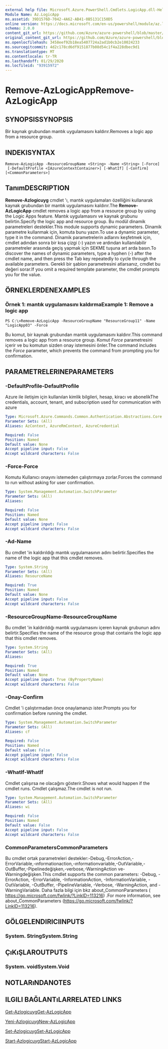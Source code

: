 ```yaml
---
external help file: Microsoft.Azure.PowerShell.Cmdlets.LogicApp.dll-Help.xml
Module Name: Az.LogicApp
ms.assetid: 39D1576D-7042-4A62-AB41-0B5131C150D5
online version: https://docs.microsoft.com/en-us/powershell/module/az.logicapp/remove-azlogicapp
schema: 2.0.0
content_git_url: https://github.com/Azure/azure-powershell/blob/master/src/LogicApp/LogicApp/help/Remove-AzLogicApp.md
original_content_git_url: https://github.com/Azure/azure-powershell/blob/master/src/LogicApp/LogicApp/help/Remove-AzLogicApp.md
ms.openlocfilehash: 3458eef92b18ea5407724a2ad1b0cb2e10024233
ms.sourcegitcommit: 4d2c178cd6df9151877b08d54c1f4a228dbec9d1
ms.translationtype: MT
ms.contentlocale: tr-TR
ms.lasthandoff: 01/29/2020
ms.locfileid: "93915972"
---
```

# <span data-ttu-id="0340e-101">Remove-AzLogicApp</span><span class="sxs-lookup"><span data-stu-id="0340e-101">Remove-AzLogicApp</span></span>

## <span data-ttu-id="0340e-102">SYNOPSIS</span><span class="sxs-lookup"><span data-stu-id="0340e-102">SYNOPSIS</span></span>
<span data-ttu-id="0340e-103">Bir kaynak grubundan mantık uygulamasını kaldırır.</span><span class="sxs-lookup"><span data-stu-id="0340e-103">Removes a logic app from a resource group.</span></span>

## <span data-ttu-id="0340e-104">INDEKI</span><span class="sxs-lookup"><span data-stu-id="0340e-104">SYNTAX</span></span>

```
Remove-AzLogicApp -ResourceGroupName <String> -Name <String> [-Force]
 [-DefaultProfile <IAzureContextContainer>] [-WhatIf] [-Confirm] [<CommonParameters>]
```

## <span data-ttu-id="0340e-105">Tanım</span><span class="sxs-lookup"><span data-stu-id="0340e-105">DESCRIPTION</span></span>
<span data-ttu-id="0340e-106">**Remove-Azlogicuyg** cmdlet 'ı, mantık uygulamaları özelliğini kullanarak kaynak grubundan bir mantık uygulamasını kaldırır.</span><span class="sxs-lookup"><span data-stu-id="0340e-106">The **Remove-AzLogicApp** cmdlet removes a logic app from a resource group by using the Logic Apps feature.</span></span>
<span data-ttu-id="0340e-107">Mantık uygulamasını ve kaynak grubunu belirtin.</span><span class="sxs-lookup"><span data-stu-id="0340e-107">Specify the logic app and resource group.</span></span>
<span data-ttu-id="0340e-108">Bu modül dinamik parametreleri destekler.</span><span class="sxs-lookup"><span data-stu-id="0340e-108">This module supports dynamic parameters.</span></span>
<span data-ttu-id="0340e-109">Dinamik parametre kullanmak için, komuta bunu yazın.</span><span class="sxs-lookup"><span data-stu-id="0340e-109">To use a dynamic parameter, type it in the command.</span></span>
<span data-ttu-id="0340e-110">Dinamik parametrelerin adlarını keşfetmek için, cmdlet adından sonra bir kısa çizgi (-) yazın ve ardından kullanılabilir parametreler arasında geçiş yapmak için SEKME tuşuna art arda basın.</span><span class="sxs-lookup"><span data-stu-id="0340e-110">To discover the names of dynamic parameters, type a hyphen (-) after the cmdlet name, and then press the Tab key repeatedly to cycle through the available parameters.</span></span>
<span data-ttu-id="0340e-111">Gerekli bir şablon parametresini atlarsanız, cmdlet bu değeri sorar.</span><span class="sxs-lookup"><span data-stu-id="0340e-111">If you omit a required template parameter, the cmdlet prompts you for the value.</span></span>

## <span data-ttu-id="0340e-112">ÖRNEKLERDEN</span><span class="sxs-lookup"><span data-stu-id="0340e-112">EXAMPLES</span></span>

### <span data-ttu-id="0340e-113">Örnek 1: mantık uygulamasını kaldırma</span><span class="sxs-lookup"><span data-stu-id="0340e-113">Example 1: Remove a logic app</span></span>
```
PS C:\>Remove-AzLogicApp -ResourceGroupName "ResourceGroup11" -Name "LogicApp03" -Force
```

<span data-ttu-id="0340e-114">Bu komut, bir kaynak grubundan mantık uygulamasını kaldırır.</span><span class="sxs-lookup"><span data-stu-id="0340e-114">This command removes a logic app from a resource group.</span></span>
<span data-ttu-id="0340e-115">Komut *Force* parametresini içerir ve bu komutun sizden onay istemesini önler.</span><span class="sxs-lookup"><span data-stu-id="0340e-115">The command includes the *Force* parameter, which prevents the command from prompting you for confirmation.</span></span>

## <span data-ttu-id="0340e-116">PARAMETRELERINE</span><span class="sxs-lookup"><span data-stu-id="0340e-116">PARAMETERS</span></span>

### <span data-ttu-id="0340e-117">-DefaultProfile</span><span class="sxs-lookup"><span data-stu-id="0340e-117">-DefaultProfile</span></span>
<span data-ttu-id="0340e-118">Azure ile iletişim için kullanılan kimlik bilgileri, hesap, kiracı ve abonelik</span><span class="sxs-lookup"><span data-stu-id="0340e-118">The credentials, account, tenant, and subscription used for communication with azure</span></span>

```yaml
Type: Microsoft.Azure.Commands.Common.Authentication.Abstractions.Core.IAzureContextContainer
Parameter Sets: (All)
Aliases: AzContext, AzureRmContext, AzureCredential

Required: False
Position: Named
Default value: None
Accept pipeline input: False
Accept wildcard characters: False
```

### <span data-ttu-id="0340e-119">-Force</span><span class="sxs-lookup"><span data-stu-id="0340e-119">-Force</span></span>
<span data-ttu-id="0340e-120">Komutu Kullanıcı onayını istemeden çalıştırmaya zorlar.</span><span class="sxs-lookup"><span data-stu-id="0340e-120">Forces the command to run without asking for user confirmation.</span></span>

```yaml
Type: System.Management.Automation.SwitchParameter
Parameter Sets: (All)
Aliases:

Required: False
Position: Named
Default value: None
Accept pipeline input: False
Accept wildcard characters: False
```

### <span data-ttu-id="0340e-121">-Ad</span><span class="sxs-lookup"><span data-stu-id="0340e-121">-Name</span></span>
<span data-ttu-id="0340e-122">Bu cmdlet 'in kaldırıldığı mantık uygulamasının adını belirtir.</span><span class="sxs-lookup"><span data-stu-id="0340e-122">Specifies the name of the logic app that this cmdlet removes.</span></span>

```yaml
Type: System.String
Parameter Sets: (All)
Aliases: ResourceName

Required: True
Position: Named
Default value: None
Accept pipeline input: False
Accept wildcard characters: False
```

### <span data-ttu-id="0340e-123">-ResourceGroupName</span><span class="sxs-lookup"><span data-stu-id="0340e-123">-ResourceGroupName</span></span>
<span data-ttu-id="0340e-124">Bu cmdlet 'in kaldırıldığı mantık uygulamasını içeren kaynak grubunun adını belirtir.</span><span class="sxs-lookup"><span data-stu-id="0340e-124">Specifies the name of the resource group that contains the logic app that this cmdlet removes.</span></span>

```yaml
Type: System.String
Parameter Sets: (All)
Aliases:

Required: True
Position: Named
Default value: None
Accept pipeline input: True (ByPropertyName)
Accept wildcard characters: False
```

### <span data-ttu-id="0340e-125">-Onay</span><span class="sxs-lookup"><span data-stu-id="0340e-125">-Confirm</span></span>
<span data-ttu-id="0340e-126">Cmdlet 'i çalıştırmadan önce onaylamanızı ister.</span><span class="sxs-lookup"><span data-stu-id="0340e-126">Prompts you for confirmation before running the cmdlet.</span></span>

```yaml
Type: System.Management.Automation.SwitchParameter
Parameter Sets: (All)
Aliases: cf

Required: False
Position: Named
Default value: False
Accept pipeline input: False
Accept wildcard characters: False
```

### <span data-ttu-id="0340e-127">-WhatIf</span><span class="sxs-lookup"><span data-stu-id="0340e-127">-WhatIf</span></span>
<span data-ttu-id="0340e-128">Cmdlet çalışırsa ne olacağını gösterir.</span><span class="sxs-lookup"><span data-stu-id="0340e-128">Shows what would happen if the cmdlet runs.</span></span>
<span data-ttu-id="0340e-129">Cmdlet çalışmaz.</span><span class="sxs-lookup"><span data-stu-id="0340e-129">The cmdlet is not run.</span></span>

```yaml
Type: System.Management.Automation.SwitchParameter
Parameter Sets: (All)
Aliases: wi

Required: False
Position: Named
Default value: False
Accept pipeline input: False
Accept wildcard characters: False
```

### <span data-ttu-id="0340e-130">CommonParameters</span><span class="sxs-lookup"><span data-stu-id="0340e-130">CommonParameters</span></span>
<span data-ttu-id="0340e-131">Bu cmdlet ortak parametreleri destekler:-Debug,-ErrorAction,-ErrorVariable,-ınformationaction,-ınformationvariable,-OutVariable,-OutBuffer,-Pipelinedeğişken,-verbose,-WarningAction ve-Warningdeğişken.</span><span class="sxs-lookup"><span data-stu-id="0340e-131">This cmdlet supports the common parameters: -Debug, -ErrorAction, -ErrorVariable, -InformationAction, -InformationVariable, -OutVariable, -OutBuffer, -PipelineVariable, -Verbose, -WarningAction, and -WarningVariable.</span></span> <span data-ttu-id="0340e-132">Daha fazla bilgi için bkz about_CommonParameters ( https://go.microsoft.com/fwlink/?LinkID=113216) .</span><span class="sxs-lookup"><span data-stu-id="0340e-132">For more information, see about_CommonParameters (https://go.microsoft.com/fwlink/?LinkID=113216).</span></span>

## <span data-ttu-id="0340e-133">GÖLGELENDIRICI</span><span class="sxs-lookup"><span data-stu-id="0340e-133">INPUTS</span></span>

### <span data-ttu-id="0340e-134">System. String</span><span class="sxs-lookup"><span data-stu-id="0340e-134">System.String</span></span>

## <span data-ttu-id="0340e-135">ÇıKıŞLAR</span><span class="sxs-lookup"><span data-stu-id="0340e-135">OUTPUTS</span></span>

### <span data-ttu-id="0340e-136">System. void</span><span class="sxs-lookup"><span data-stu-id="0340e-136">System.Void</span></span>

## <span data-ttu-id="0340e-137">NOTLARıNDA</span><span class="sxs-lookup"><span data-stu-id="0340e-137">NOTES</span></span>

## <span data-ttu-id="0340e-138">ILGILI BAĞLANTıLAR</span><span class="sxs-lookup"><span data-stu-id="0340e-138">RELATED LINKS</span></span>

[<span data-ttu-id="0340e-139">Get-Azlogicuyg</span><span class="sxs-lookup"><span data-stu-id="0340e-139">Get-AzLogicApp</span></span>](./Get-AzLogicApp.md)

[<span data-ttu-id="0340e-140">Yeni-Azlogicuyg</span><span class="sxs-lookup"><span data-stu-id="0340e-140">New-AzLogicApp</span></span>](./New-AzLogicApp.md)

[<span data-ttu-id="0340e-141">Set-Azlogicuyg</span><span class="sxs-lookup"><span data-stu-id="0340e-141">Set-AzLogicApp</span></span>](./Set-AzLogicApp.md)

[<span data-ttu-id="0340e-142">Start-Azlogicuyg</span><span class="sxs-lookup"><span data-stu-id="0340e-142">Start-AzLogicApp</span></span>](./Start-AzLogicApp.md)


